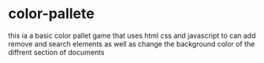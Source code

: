 # color-pallete
this ia a basic color pallet game that uses html css and javascript to can add remove and search elements as well as change the background color of the diffrent section of documents
